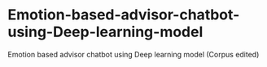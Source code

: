 # Emotion-based-advisor-chatbot-using-Deep-learning-model
Emotion based advisor chatbot using Deep  learning model (Corpus edited)
